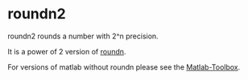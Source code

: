 roundn2
=======

roundn2 rounds a number with 2^n precision.
 

It is a power of 2 version of [roundn](http://www.mathworks.co.uk/help/map/ref/roundn.html).

For versions of matlab without roundn please see the [Matlab-Toolbox](https://github.com/Matlab-Toolbox/roundn).
